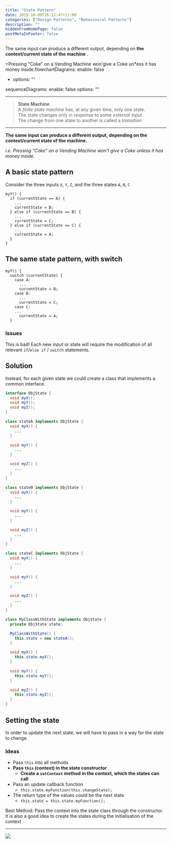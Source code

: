 ```yaml
---
title: "State Pattern"
date: 2019-10-09T16:22:47+11:00
categories: ["Design Patterns", "Behavioural Patterns"]
description: ""
hiddenFromHomePage: false
postMetaInFooter: false
---
```


The same input can produce a different output, depending on **the context/current state of the machine
.**

+Pressing "Coke" on a Vending Machine won'give a Coke un*ess it has money inside.flowchartDiagrams:
enable: false
* options: ""

sequenceDiagrams:
enable: false
options: ""

---

> **State Machine**  
> A _finite state machine_ has, at any given time, only one state.  
> The state changes only in response to some _external input_.  
> The change from one state to another is called a _transition_

---

**The same input can produce a different output, depending on the context/current state of the machine.**

_i.e. Pressing "Coke" on a Vending Machine won't give a Coke unless it has money inside._

## A basic state pattern

Consider the three inputs `X`, `Y`, `Z`, and the three states `A`, `B`, `C`

```
myY() {
  if (currentState == A) {
    ...
    currentState = B;
  } else if (currentState == B) {
    ...
    currentState = C;
  } else if (currentState == C) {
    ...
    currentState = A;
  }
}
```

## The same state pattern, with switch

```
myY() {
  switch (currentState) {
    case A:
      ...
      currentState = B;
    case B:
      ...
      currentState = C;
    case C:
    ...
      currentState = A;
  }
```

### Issues

This is bad! Each new input or state will require the modification of all relevant `if`/`else if` / `switch` statements.

## Solution

Instead, for each given state we could create a class that implements a common interface.

```java
interface ObjState {
  void myX();
  void myY();
  void myZ();
}

class stateA implements ObjState {
  void myX() {
    ...
  }

  void myY() {
    ...
  }

  void myZ() {
    ...
  }
}

class stateB implements ObjState {
  void myX() {
    ...
  }

  void myY() {
    ...
  }

  void myZ() {
    ...
  }
}

class stateC implements ObjState {
  void myX() {
    ...
  }

  void myY() {
    ...
  }

  void myZ() {
    ...
  }
}

class MyClassWithState implements ObjState {
  private ObjState state;

  MyClassWithState() {
    this.state = new stateA();
  }

  void myX() {
    this.state.myX();
  }

  void myY() {
    this.state.myY();
  }

  void myZ() {
    this.state.myZ();
  }
}
```

## Setting the state

In order to update the next state, we will have to pass in a way for the state to change.

### Ideas

- Pass `this` into all methods
- **Pass `this` (context) in the state constructor**
  - **Create a `setContext` method in the context, which the states can call**
- Pass an update callback function
  - `this.state.myFunction(this.changeState);`
- The return type of the values could be the next state
  - `this.state = this.state.myFunction();`

Best Method: Pass the context into the state class through the constructor. It is also a good idea to create the states during the initialisation of the context

---

![](https://refactoring.guru/images/patterns/diagrams/state/structure-2x.png)
